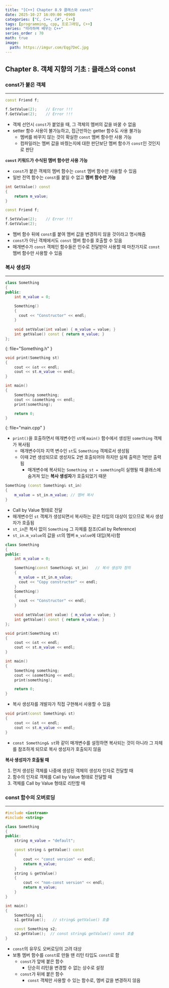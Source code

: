 ```yaml
---
title: "[C++] Chapter 8.9 클래스와 const"
date: 2025-10-27 16:09:00 +0900
categories: ["C, C++, C#", C++]
tags: [programming, cpp, 프로그래밍, C++]
series: "따라하며 배우는 C++"
series_order : 70
math: true
image:
  path: https://imgur.com/Eqg7DeC.jpg
---
```


## Chapter 8. 객체 지향의 기초 : 클래스와 const

### const가 붙은 객체

---

```cpp
const Friend f;

f.SetValue(2);    // Error !!!
f.GetValue(2);    // Error !!!
```

- 객체 선언시 `const`가 붙었을 때, 그 객체의 멤버의 값을 바꿀 수 없음
- setter 함수 사용이 불가능하고, 접근만하는 getter 함수도 사용 불가능
  - 멤버를 바꾸지 않는 것이 확실한 `const` 멤버 함수만 사용 가능
  - 컴파일러는 멤버 값을 바꿨는지에 대한 판단보단 멤버 함수가 `const`인 것인지로 판단

**`const` 키워드가 수식된 멤버 함수만 사용 가능**  

- `const`가 붙은 객체의 멤버 함수는 `const` 멤버 함수만 사용할 수 있음
- 일반 전역 함수는 `const`를 붙일 수 없고 **멤버 함수만 가능**

```cpp
int GetValue() const
{
    return m_value;
}

const Friend f;

f.SetValue(2);    // Error !!!
f.GetValue(2);
```

- 멤버 함수 뒤에 `const`를 붙여 멤버 값을 변경하지 않을 것이라고 명시해줌
- `const`가 아닌 객체에서도 `const` 멤버 함수를 호출할 수 있음
- 매개변수가 `const` 객체인 함수들은 인수로 전달받아 사용할 때 마찬가지로 `const` 멤버 함수만 사용할 수 있음

### 복사 생성자

---

```cpp
class Something
{
public:
    int m_value = 0;

    Something()
    {
      cout << "Constructor" << endl;
    }
      
    void setValue(int value) { m_value = value; }
    int getValue() const { return m_value; }
};
```
{: file="Something.h" }

```cpp
void print(Something st)
{
    cout << &st << endl;
    cout << st.m_value << endl;
}

int main()
{
    Something something;
    cout << &something << endl;
    print(something);

    return 0;
}
```
{: file="main.cpp" }

- `print()`을 호출하면서 매개변수인 `st`에 `main()` 함수에서 생성된 `something` 객체가 복사됨
  - 매개변수이자 지역 변수인 `st`도 `Something` 객체로서 생성됨
  - 이때 2번 생성되므로 생성자도 2번 호출되어야 하지만 실제 출력은 1번만 출력됨
    - 매개변수에 복사되는 `Something st = something`이 실행될 때 클래스에 숨겨져 있는 **복사 생성자**가 호출되었기 때문

```cpp
Something (const Something& st_in)
{
    m_value = st_in.m_value; // 멤버 복사
}
```

- Call by Value 형태로 전달
- 매개변수인 `st` 객체가 생성되면서 복사하는 같은 타입의 대상이 있으므로 복사 생성자가 호출됨
- `st_in`은 복사 없이 `Something` 그 자체를 참조(Call by Reference)
- `st_in.m_value`의 값을 `st`의 멤버 `m_value`에 대입(복사)함

```cpp
class Something
{
public:
    int m_value = 0;

    Something(const Something& st_in)   // 복사 생성자 정의
    {
      m_value = st_in.m_value;
      cout << "Copy constructor" << endl;
    }
    Something()
    {
      cout << "Constructor" << endl;
    }
      
    void setValue(int value) { m_value = value; }
    int getValue() const { return m_value; }
};

void print(Something st)
{
    cout << &st << endl;
    cout << st.m_value << endl;
}

int main()
{
    Something something;
    cout << &something << endl;
    print(something);

    return 0;
}
```

- 복사 생성자를 개발자가 직접 구현해서 사용할 수 있음

```cpp
void print(const Something& st)
{
    cout << &st << endl;
    cout << st.m_value << endl;
}
```

- `const Something& st`와 같이 매개변수를 설정하면 복사되는 것이 아니라 그 자체를 참조하게 되므로 복사 생성자가 호출되지 않음

**복사 생성자가 호출될 때**  

1. 먼저 생성된 객체를 나중에 생성된 객체의 생성자 인자로 전달할 때
2. 함수의 인자로 객체를 Call by Value 형태로 전달할 때
3. 객체를 Call by Value 형태로 리턴할 때

### const 함수의 오버로딩

---

```cpp
#include <iostream>
#include <string>

class Something
{
public:
    string m_value = "default";

    const string & getValue() const
    {
        cout << "const version" << endl;
        return m_value;
    }
    string & getValue()
    {
        cout << "non-const version" << endl;
        return m_value;
    }
}

int main()
{
    Something s1;
    s1.getValue();   // string& getValue() 호출

    const Something s2;
    s2.getValue();  // const string& getValue() const 호출
}
```

- `const`의 유무도 오버로딩의 고려 대상
- 보통 멤버 함수를 `const`로 만들 땐 리턴 타입도 `const`로 함
  - `const`가 앞에 붙은 함수
    - 단순히 리턴을 변경할 수 없는 상수로 설정
  - `const`가 뒤에 붙은 함수
    - `const` 객체만 사용할 수 있는 함수로, 멤버 값을 변경하지 않음
